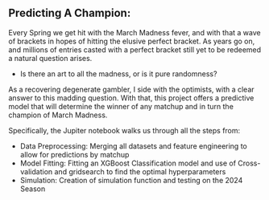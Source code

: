 ## Predicting A Champion:
Every Spring we get hit with the March Madness fever, and with that a wave of brackets in hopes of hitting the elusive perfect bracket. As years go on, and millions of entries casted with a perfect bracket still yet to be redeemed a natural question arises. 
- Is there an art to all the madness, or is it pure randomness?

As a recovering degenerate gambler, I side with the optimists, with a clear answer to this madding question. 
With that, this project offers a predictive model that will determine the winner of any matchup and in turn the champion of March Madness.

Specifically, the Jupiter notebook walks us through all the steps from:
- Data Preprocessing:
  Merging all datasets and feature engineering to allow for predictions by matchup
- Model Fitting:
  Fitting an XGBoost Classification model and use of Cross-validation and gridsearch to find the optimal hyperparameters
- Simulation:
  Creation of simulation function and testing on the 2024 Season
